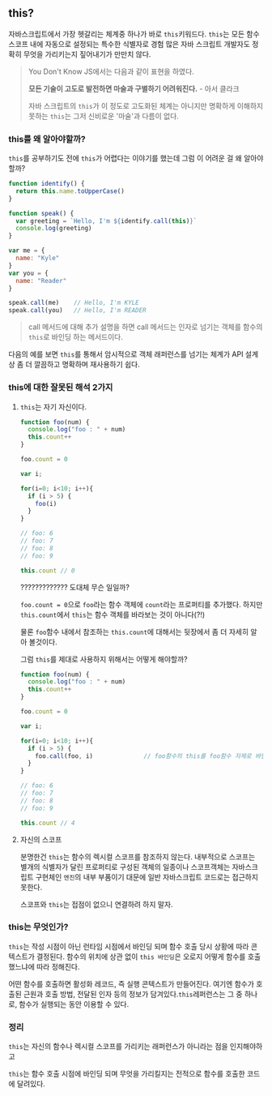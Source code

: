 ## this?

자바스크립트에서 가장 헷갈리는 체계중 하나가 바로 `this`키워드다. `this`는 모든 함수 스코프 내에 자동으로 설정되는 특수한 식별자로 경험 많은 자바 스크립트 개발자도 정확히 무엇을 가리키는지 짚어내기가 만만치 않다.

> You Don't Know JS에서는 다음과 같이 표현을 하였다.
>
> **모든 기술이 고도로 발전하면 마술과 구별하기 어려워진다.**  - 아서 클라크
>
> 자바 스크립트의  `this`가  이 정도로 고도화된 체계는 아니지만 명확하게 이해하지 못하는 `this`는 그저 신비로운 '마술'과 다름이 없다.

### this를 왜 알아야할까?

`this`를 공부하기도 전에 `this`가 어렵다는 이야기를 했는데 그럼 이 어려운 걸 왜 알아야 할까?

```js
function identify() {
  return this.name.toUpperCase()
}

function speak() {
  var greeting = `Hello, I'm ${identify.call(this)}`
  console.log(greeting)
}

var me = {
  name: "Kyle"
}
var you = {
  name: "Reader"
}

speak.call(me)    // Hello, I'm KYLE
speak.call(you)   // Hello, I'm READER
```

> call 메서드에 대해 추가 설명을 하면 call 메서드는 인자로 넘기는 객체를 함수의 `this`로 바인딩 하는 메서드이다.

다음의 예를 보면 `this`를 통해서 암시적으로 객체 래퍼런스를 넘기는 체계가 API 설계상 좀 더 깔끔하고 명확하며 재사용하기 쉽다. 

### this에 대한 잘못된 해석 2가지

1. `this`는 자기 자신이다.

   ```js
   function foo(num) {
     console.log("foo : " + num)
     this.count++
   }
   
   foo.count = 0
   
   var i;
   
   for(i=0; i<10; i++){
     if (i > 5) {
       foo(i)
     }
   }
   
   // foo: 6
   // foo: 7
   // foo: 8
   // foo: 9
   
   this.count // 0
   ```

   ????????????? 도대체 무슨 일일까? 

   `foo.count = 0`으로 `foo`라는 함수 객체에 `count`라는 프로퍼티를 추가했다. 하지만 `this.count`에서 `this`는 함수 객체를 바라보는 것이 아니다(?!)

   물론 `foo`함수 내에서 참조하는 `this.count`에 대해서는 뒷장에서 좀 더 자세히 알아 볼것이다. 

   그럼 `this`를 제대로 사용하지 위해서는 어떻게 해야할까?

   ```js
   function foo(num) {
     console.log("foo : " + num)
     this.count++
   }
   
   foo.count = 0
   
   var i;
   
   for(i=0; i<10; i++){
     if (i > 5) {
       foo.call(foo, i)              // foo함수의 this를 foo함수 자제로 바인딩하고 i를 인자로 넘기는 foo함수를 실행한다.
     }
   }
   
   // foo: 6
   // foo: 7
   // foo: 8
   // foo: 9
   
   this.count // 4
   ```

2. 자신의 스코프

   분명한건 `this`는 함수의 렉시컬 스코프를 참조하지 않는다. 내부적으로 스코프는 별개의 식별자가 달린 프로퍼티로 구성된 객체의 일종이나 스코프객체는 자바스크립트 구현체인 `엔진`의 내부 부품이기 대문에 일반 자바스크립트 코드로는 접근하지 못한다.

   스코프와 `this`는 접점이 없으니 연결하려 하지 말자.

### this는 무엇인가? 

`this`는 작성 시점이 아닌 런타임 시점에서 바인딩 되며 함수 호출 당시 상황에 따라 콘텍스트가 결정된다. 함수의 위치에 상관 없이 `this 바인딩`은 오로지 어떻게 함수를 호출했느냐에 따라 정해진다.

어떤 함수를 호출하면 활성화 레코드, 즉 실행 콘텍스트가 만들어진다. 여기엔 함수가 호출된 근원과 호출 방법, 전달된 인자 등의 정보가 담겨있다.`this`레퍼런스는 그 중 하나로, 함수가 실행되는 동안 이용할 수 있다.

### 정리

`this`는 자신의 함수나 렉시컬 스코프를 가리키는 래퍼런스가 아니라는 점을 인지해야하고

`this`는 함수 호출 시점에 바인딩 되며 무엇을 가리킬지는 전적으로 함수를 호출한 코드에 달려있다.